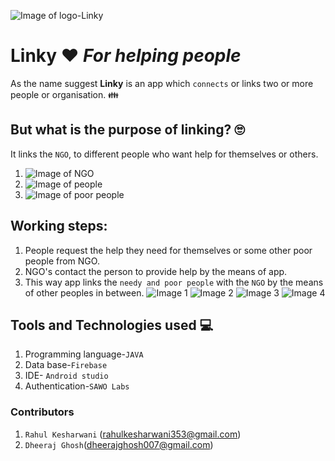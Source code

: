 ![Image of logo-Linky](images/logo.png)
# Linky :heart: *For helping people*
As the name suggest **Linky** is an app which `connects` or links two or more people or organisation. :family:

## But what is the purpose of linking? :roll_eyes:
It links the `NGO`, to different people who want help for themselves or others.
1. ![Image of NGO](images/NGO.gif)  
2. ![Image of people](images/people.jpg)
3. ![Image of poor people](images/poor.jpg) 

## Working steps:
1. People request the help they need for themselves or some other poor people from NGO.
2. NGO's contact the person to provide help by the means of app.
3. This way app links the `needy and poor people`  with the `NGO` by the means of other peoples in between.
 ![Image 1](images/3.jpg)
 ![Image 2](images/4.jpg)
 ![Image 3](images/2.jpg)
 ![Image 4](images/1.jpg)


## Tools and Technologies used :computer:
1. Programming language-`JAVA`
2. Data base-`Firebase`
3. IDE- `Android studio`
4. Authentication-`SAWO Labs`

### Contributors
1. `Rahul Kesharwani` (rahulkesharwani353@gmail.com)
2. `Dheeraj Ghosh`(dheerajghosh007@gmail.com)
